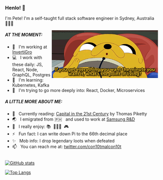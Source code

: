 ### Henlo! 🐶

I'm Pete! I'm a self-taught full stack software engineer in Sydney, Australia 🦘🇦🇺 

<img src="https://github.com/shakespete/shakespete/blob/main/jake_the_wise.gif" align="right" width="350" height="auto">

<h5>AT THE MOMENT:</h5>

- 🏢 &nbsp;&nbsp;I'm working at [InvertiGro](https://www.invertigro.com/)<br/>
- 💻 &nbsp;&nbsp;I work with these daily: JS, React, Node, GraphQL, Postgres<br/>
- 🌱 &nbsp;&nbsp;I'm learning: Kubernetes, Kafka<br/>
- 🔭 &nbsp;&nbsp;I'm trying to go more deeply into: React, Docker, Microservices<br/>

<h5>A LITTLE MORE ABOUT ME:</h5>


- 📖 &nbsp;&nbsp;Currently reading: [Capital in the 21st Century](https://en.wikipedia.org/wiki/Capital_in_the_Twenty-First_Century) by Thomas Piketty<br/>
- 🌏 &nbsp;&nbsp;I emigrated from 🇵🇭 &nbsp;&nbsp;and used to work at [Samsung R&D](https://research.samsung.com/srph)<br/>
- 🤪 &nbsp;&nbsp;I really enjoy: 📚&nbsp;&nbsp;🏃🏻‍♂️&nbsp;&nbsp;🎮<br/>
- ⚡️ &nbsp;&nbsp;Fun fact: I can write down Pi to the 66th decimal place<br/>
- ✨ &nbsp;&nbsp;Mob info: I drop legendary loots when defeated<br/>
- 📫 &nbsp;&nbsp;You can reach me at: [twitter.com/con10tmalcon10t](twitter.com/con10tmalcon10t)<br/><br/>



[![GitHub stats](https://github-readme-stats.vercel.app/api?username=shakespete)](https://github.com/shakespete/github-readme-stats)

[![Top Langs](https://github-readme-stats.vercel.app/api/top-langs/?username=shakespete)](https://github.com/shakespete/github-readme-stats)<br/>


<!--
**shakespete/shakespete** is a ✨ _special_ ✨ repository because its `README.md` (this file) appears on your GitHub profile.

Here are some ideas to get you started:

- 🔭 I’m currently working on ...
- 🌱 I’m currently learning ...
- 👯 I’m looking to collaborate on ...
- 🤔 I’m looking for help with ...
- 💬 Ask me about ...
- 📫 How to reach me: ...
- 😄 Pronouns: ...
- ⚡ Fun fact: ...
-->

